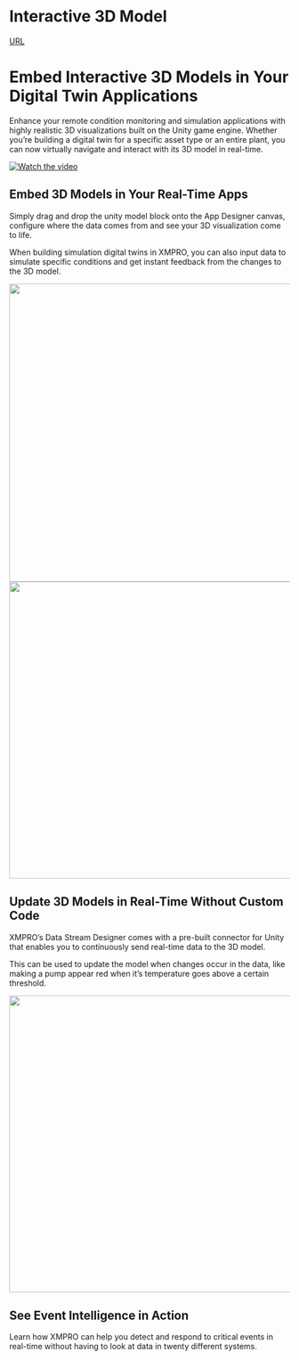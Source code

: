 # Interactive 3D Model

[URL](https://xmpro.com/interactive-3d-models/)

# Embed Interactive 3D Models in Your Digital Twin Applications

Enhance your remote condition monitoring and simulation applications with highly realistic 3D visualizations built on the Unity game engine. Whether you’re building a digital twin for a specific asset type or an entire plant, you can now virtually navigate and interact with its 3D model in real-time.



[![Watch the video](https://img.youtube.com/vi/wSxLw3CTlqo/default.jpg)](https://youtu.be/wSxLw3CTlqo)

## Embed 3D Models in Your Real-Time Apps

Simply drag and drop the unity model block onto the App Designer canvas, configure where the data comes from and see your 3D visualization come to life.

When building simulation digital twins in XMPRO, you can also input data to simulate specific conditions and get instant feedback from the changes to the 3D model.

<img src="https://xmpro.com/wp-content/uploads/2020/05/2020-05-14_10-52-50-0001-1024x537.png" width="1020" height="535">

<img src="https://xmpro.com/wp-content/uploads/2020/05/2020-05-14_10-51-55-0003-1024x535.png" width="1020" height="533">

## Update 3D Models in Real-Time Without Custom Code

XMPRO’s Data Stream Designer comes with a pre-built connector for Unity that enables you to continuously send real-time data to the 3D model.

This can be used to update the model when changes occur in the data, like making a pump appear red when it’s temperature goes above a certain threshold.

<img src="https://xmpro.com/wp-content/uploads/2020/05/2020-05-14_10-51-55-0003-1024x535.png" width="1020" height="533">

## See Event Intelligence in Action

Learn how XMPRO can help you detect and respond to critical events in real-time without having to look at data in twenty different systems.

